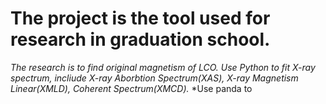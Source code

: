 # The project is the tool used for research in graduation school.
*The research is to find original magnetism of LCO.*
*Use Python to fit X-ray spectrum, incliude X-ray Aborbtion Spectrum(XAS), X-ray Magnetism Linear(XMLD), Coherent Spectrum(XMCD).*
*Use panda to 
